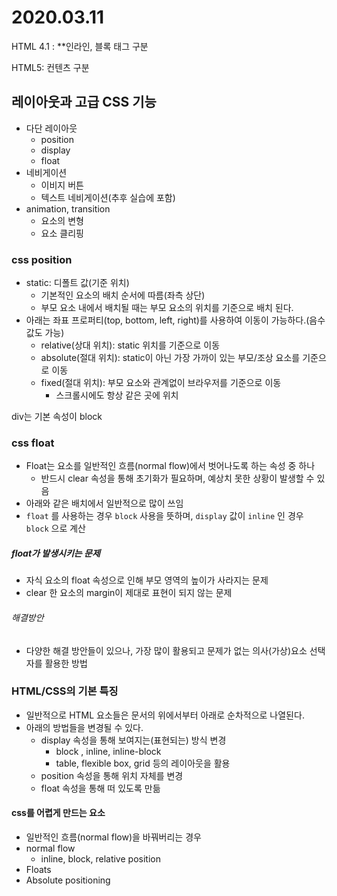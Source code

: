 # 2020.03.11

HTML 4.1 : **인라인, 블록 태그 구분

HTML5: 컨텐츠 구분

## 레이아웃과 고급 CSS 기능

- 다단 레이아웃
  - position
  - display
  - float
- 네비게이션
  - 이비지 버튼
  - 텍스트 네비게이션(추후 실습에 포함)
- animation, transition
  - 요소의 변형
  - 요소 클리핑

### css position

- static: 디폴트 값(기준 위치)
  - 기본적인 요소의 배치 순서에 따름(좌측 상단)
  - 부모 요소 내에서 배치될 때는 부모 요소의 위치를 기준으로 배치 된다.
- 아래는 좌표 프로퍼티(top, bottom, left, right)를 사용하여 이동이 가능하다.(음수값도 가능)
  - relative(상대 위치): static 위치를 기준으로 이동
  - absolute(절대 위치): static이 아닌 가장 가까이 있는 부모/조상 요소를 기준으로 이동
  - fixed(절대 위치): 부모 요소와 관계없이 브라우저를 기준으로 이동
    - 스크롤시에도 항상 같은 곳에 위치

div는 기본 속성이 block



### css float

- Float는 요소를 일반적인 흐름(normal flow)에서 벗어나도록 하는 속성 중 하나
  - 반드시 clear 속성을 통해 초기화가 필요하며, 예상치 못한 상황이 발생할 수 있음
- 아래와 같은 배치에서 일반적으로 많이 쓰임
- `float` 를 사용하는 경우 `block` 사용을 뜻하며, `display` 값이 `inline` 인 경우 `block` 으로 계산

##### float가 발생시키는 문제

- 자식 요소의 float 속성으로 인해 부모 영역의 높이가 사라지는 문제
- clear 한 요소의  margin이 제대로 표현이 되지 않는 문제

###### 해결방안

- 다양한 해결 방안들이 있으나, 가장 많이 활용되고 문제가 없는 의사(가상)요소 선택자를 활용한 방법



### HTML/CSS의 기본 특징

- 일반적으로 HTML 요소들은 문서의 위에서부터 아래로 순차적으로 나열된다.
- 아래의 방법들을 변경될 수 있다.
  - display 속성을 통해 보여지는(표현되는) 방식 변경
    - block , inline, inline-block
    - table, flexible box, grid 등의 레이아웃을 활용
  - position 속성을 통해 위치 자체를 변경
  - float 속성을 통해 떠 있도록 만듦

#### css를 어렵게 만드는 요소

- 일반적인 흐름(normal flow)을 바꿔버리는 경우
- normal flow
  - inline, block, relative position
- Floats
- Absolute positioning